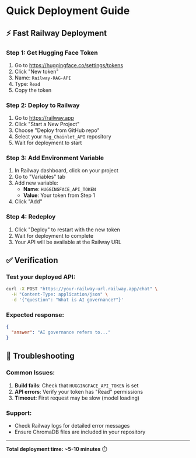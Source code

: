 # Quick Deployment Guide

## ⚡ Fast Railway Deployment

### Step 1: Get Hugging Face Token
1. Go to https://huggingface.co/settings/tokens
2. Click "New token"
3. Name: `Railway-RAG-API`
4. Type: `Read`
5. Copy the token

### Step 2: Deploy to Railway
1. Go to https://railway.app
2. Click "Start a New Project"
3. Choose "Deploy from GitHub repo"
4. Select your `Rag_Chainlet_API` repository
5. Wait for deployment to start

### Step 3: Add Environment Variable
1. In Railway dashboard, click on your project
2. Go to "Variables" tab
3. Add new variable:
   - **Name**: `HUGGINGFACE_API_TOKEN`
   - **Value**: Your token from Step 1
4. Click "Add"

### Step 4: Redeploy
1. Click "Deploy" to restart with the new token
2. Wait for deployment to complete
3. Your API will be available at the Railway URL

## ✅ Verification

### Test your deployed API:
```bash
curl -X POST "https://your-railway-url.railway.app/chat" \
  -H "Content-Type: application/json" \
  -d '{"question": "What is AI governance?"}'
```

### Expected response:
```json
{
  "answer": "AI governance refers to..."
}
```

## 🔧 Troubleshooting

### Common Issues:

1. **Build fails**: Check that `HUGGINGFACE_API_TOKEN` is set
2. **API errors**: Verify your token has "Read" permissions
3. **Timeout**: First request may be slow (model loading)

### Support:
- Check Railway logs for detailed error messages
- Ensure ChromaDB files are included in your repository

---

**Total deployment time: ~5-10 minutes** ⏱️

